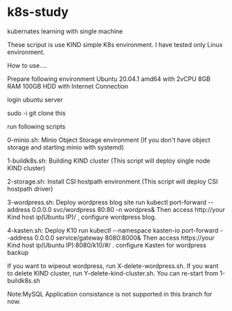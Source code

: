 # k8s-study
kubernates learning with single machine

These scriput is use KIND simple K8s environment. I have tested only Linux environment.

How to use....

Prepare following environment
Ubuntu 20.04.1 amd64 with 2vCPU 8GB RAM 100GB HDD with Internet Connection

login ubuntu server

sudo -i
git clone this

run following scripts

0-minio.sh: Minio Object Storage environment (If you don't have object storage and starting minio with systemd)

1-buildk8s.sh: Building KIND cluster (This script will deploy single node KIND cluster)

2-storage.sh: Install CSI hostpath environment (This script will deploy CSI hostpath driver)

3-wordpress.sh: Deploy wordpress blog site run kubectl port-forward --address 0.0.0.0 svc/wordpress 80:80 -n wordpres&
Then access http://your Kind host ip(Ubuntu IP)/ , configure wordpress blog.

4-kasten.sh: Deploy K10 run kubectl --namespace kasten-io port-forward --address 0.0.0.0 service/gateway 8080:8000&
Then access https://your Kind host ip(Ubuntu IP):8080/k10/#/ . configure Kasten for wordpress backup

If you want to wipeout wordpress, run X-delete-wordpress.sh. 
If you want to delete KIND cluster, run Y-delete-kind-cluster.sh. You can re-start from 1-buildk8s.sh

Note:MySQL Application consistance is not supported in this branch for now.

